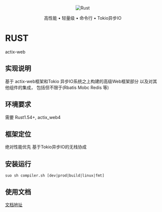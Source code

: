 <br>

<p align="center">
<img src="https://picb.zhimg.com/v2-cb1db68b184ed26bc6e2ff0b3108a827_1440w.jpg?source=172ae18b" alt="Rust">
</p>

<p align="center">高性能 • 轻量级 • 命令行 • Tokio异步IO</p>

# RUST
actix-web

## 实现说明

基于 actix-web框架和Tokio 异步IO系统之上构建的高级Web框架部分 以及对其他组件的集成， 包括但不限于(Rbatis Mobc Redis 等)

## 环境要求

需要 Rust1.54+, actix_web4


## 框架定位

绝对性能优先 基于Tokio异步IO的无栈协成

## 安装运行

```
suo sh compiler.sh [dev|prod|build|linux|fmt]
```

## 使用文档

[文档地址](https://actix.rs/docs/)